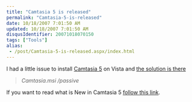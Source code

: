 ```yaml
---
title: "Camtasia 5 is released"
permalink: "Camtasia-5-is-released"
date: 10/18/2007 7:01:50 AM
updated: 10/18/2007 7:01:50 AM
disqusIdentifier: 20071018070150
tags: ["Tools"]
alias:
 - /post/Camtasia-5-is-released.aspx/index.html
---
```

I had a little issue to install [Camtasia 5](http://www.techsmith.com/camtasia.asp) on Vista and [the solution is there](http://techsmith.custhelp.com/cgi-bin/techsmith.cfg/php/enduser/std_adp.php?p_faqid=914&p_created=1166455546&p_sid=zg1L3rOi&p_accessibility=0&p_redirect=&p_lva=&p_sp=cF9zcmNoPSZwX3NvcnRfYnk9JnBfZ3JpZHNvcnQ9JnBfcm93X2NudD03NjcmcF9wcm9kcz0mcF9jYXRzPSZwX3B2PSZwX2N2PSZwX3NlYXJjaF90eXBlPWFuc3dlcnMuc2VhcmNoX25sJnBfcGFnZT0x&p_li=&p_topview=1)

> *Camtasia.msi /passive* 
<!-- more -->

If you want to read what is New in Camtasia 5 [follow this link](http://www.techsmith.com/camtasia/whatsnew.asp). 
